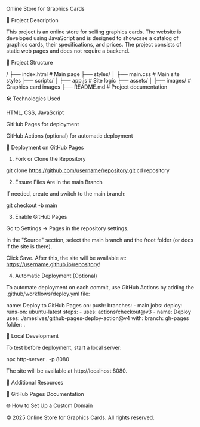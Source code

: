 Online Store for Graphics Cards

📌 Project Description

This project is an online store for selling graphics cards. The website is developed using JavaScript and is designed to showcase a catalog of graphics cards, their specifications, and prices. The project consists of static web pages and does not require a backend.

📂 Project Structure

/
├── index.html        # Main page
├── styles/
│   ├── main.css      # Main site styles
├── scripts/
│   ├── app.js        # Site logic
├── assets/
│   ├── images/       # Graphics card images
├── README.md         # Project documentation

🛠 Technologies Used

HTML, CSS, JavaScript

GitHub Pages for deployment

GitHub Actions (optional) for automatic deployment

🚀 Deployment on GitHub Pages

1. Fork or Clone the Repository

git clone https://github.com/username/repository.git
cd repository

2. Ensure Files Are in the main Branch

If needed, create and switch to the main branch:

git checkout -b main

3. Enable GitHub Pages

Go to Settings → Pages in the repository settings.

In the "Source" section, select the main branch and the /root folder (or docs if the site is there).

Click Save. After this, the site will be available at:
https://username.github.io/repository/

4. Automatic Deployment (Optional)

To automate deployment on each commit, use GitHub Actions by adding the .github/workflows/deploy.yml file:

name: Deploy to GitHub Pages
on:
  push:
    branches:
      - main
jobs:
  deploy:
    runs-on: ubuntu-latest
    steps:
      - uses: actions/checkout@v3
      - name: Deploy
        uses: JamesIves/github-pages-deploy-action@v4
        with:
          branch: gh-pages
          folder: .

📜 Local Development

To test before deployment, start a local server:

npx http-server . -p 8080

The site will be available at http://localhost:8080.

📌 Additional Resources

🔗 GitHub Pages Documentation

🌐 How to Set Up a Custom Domain

© 2025 Online Store for Graphics Cards. All rights reserved.

